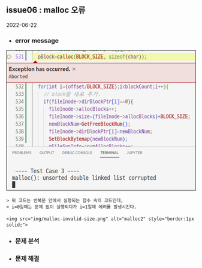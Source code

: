 ## issue06 : malloc 오류
2022-06-22   

* ### error message
<img src="img/issue06-malloc1.png" alt="malloc1" style="border:1px solid;">  

	> 위 코드는 반복문 안에서 실행되는 함수 속의 코드인데,  
	> i=0일때는 문제 없이 실행되다가 i=1일때 에러를 발생시킨다.

	<img src="img/malloc-invalid-size.png" alt="malloc2" style="border:1px solid;">  
  

* ### 문제 분석

* ### 문제 해결

